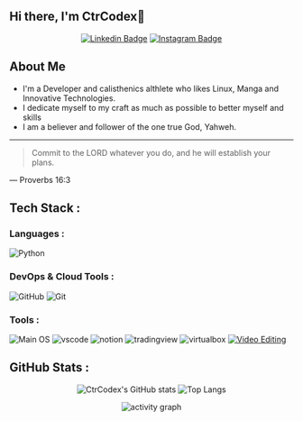 ## Hi there, I'm CtrCodex👋
<div align="center">
<div>

[![Linkedin Badge](https://img.shields.io/badge/-Linkedin-blue?style=flat&logo=Linkedin&logoColor=black&link=https://www.linkedin.com/in/bradly-facey-30b148238/)](https://www.linkedin.com/in/bradly-facey-30b148238/)
[![Instagram Badge](https://img.shields.io/badge/-Instagram-ae08ff?style=flat&logo=instagram&logoColor=black&link=https://www.instagram.com/ctrcodex/)](https://www.instagram.com/ctrcodex/)


</div>
</div>


## About Me
- I'm a Developer and calisthenics althlete who likes Linux, Manga and Innovative Technologies.
- I dedicate myself to my craft as much as possible to better myself and skills
- I am a believer and follower of the one true God, Yahweh.

---
> Commit to the LORD whatever you do, and he will establish your plans.

— Proverbs 16:3

## Tech Stack :

### Languages :

![Python](https://img.shields.io/badge/-Python-black?style=flat-square&logo=Python)


### DevOps & Cloud Tools :

![GitHub](https://img.shields.io/badge/-GitHub-black?style=flat-square&logo=github)
![Git](https://img.shields.io/badge/-Git-black?style=flat-square&logo=git)


### Tools :

![Main OS](https://img.shields.io/badge/OS-Windows_11-black?style=flat&logo=Microsoft&logoColor=blue&color=1bdce3)
![vscode](https://img.shields.io/badge/VScode-black?style=flat-square&logo=visualstudiocode&logoColor=blue)
![notion](https://img.shields.io/badge/Notion-black?style=flat-square&logo=notion&logoColor=white)
![tradingview](https://img.shields.io/badge/Tradingview-black?style=flat-square&logo=tradingview&logoColor=white)
![virtualbox](https://img.shields.io/badge/Virtualbox-black?style=flat-square&logo=oraclevmvirtualboxw&logoColor=white)
[![Video Editing](https://img.shields.io/badge/Editing-Davinci_Resolve-informational?style=flat&logo=julia&color=c500ff)](https://www.blackmagicdesign.com/products/davinciresolve/)

## GitHub Stats :

<div align="center">
<div>
  
![CtrCodex's GitHub stats](https://github-readme-stats.vercel.app/api?username=CtrCodex&show_icons=true&theme=dark#gh-dark-mode-only)
![Top Langs](https://github-readme-stats.vercel.app/api/top-langs/?username=CtrCodex&layout=compact&theme=dark#gh-dark-mode-only)

![activity graph](https://github-readme-activity-graph.vercel.app/graph?username=CtrCodex&theme=github-dark&custom_title=Loki%20Activity%20Graph&hide_border=true)

</div>
</div>
